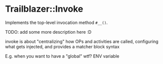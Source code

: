 # Trailblazer::Invoke

Implements the top-level invocation method `#__()`.

TODO: add some more description here :D

invoke is about "centralizing" how OPs and activities are called, configuring what gets injected, and provides a matcher block syntax

E.g. when you want to have a "global" wtf? ENV variable

